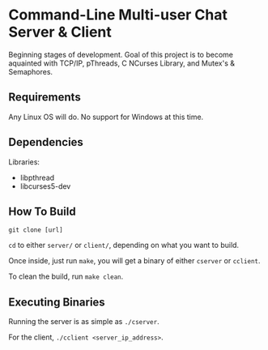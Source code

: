 # Command-Line Multi-user Chat Server & Client
Beginning stages of development. Goal of this project is to become aquainted with TCP/IP, pThreads, C NCurses Library, and Mutex's & Semaphores.

## Requirements
Any Linux OS will do. No support for Windows at this time.

## Dependencies
Libraries: 
* libpthread
* libcurses5-dev

## How To Build
```
git clone [url]
```
`cd` to either `server/` or `client/`, depending on what you want to build. 

Once inside, just run `make`, you will get a binary of either `cserver` or `cclient`.

To clean the build, run `make clean`.

## Executing Binaries
Running the server is as simple as `./cserver`.

For the client, `./cclient <server_ip_address>`. 



